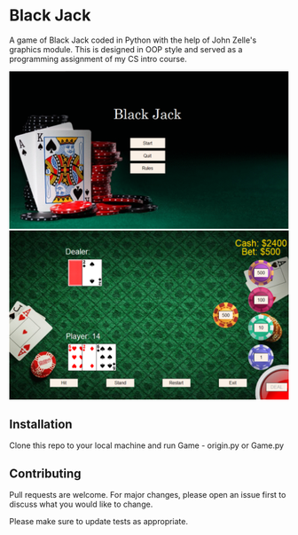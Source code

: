 # Black Jack

A game of Black Jack coded in Python with the help of John Zelle's graphics module. This is designed in OOP style and served as a programming assignment of my CS intro course.

<img src="./src/img/screenshot-1.png" width="800"/>
<img src="./src/img/screenshot-2.png" width="800"/>

## Installation

Clone this repo to your local machine and run Game - origin.py or Game.py


## Contributing
Pull requests are welcome. For major changes, please open an issue first to discuss what you would like to change.

Please make sure to update tests as appropriate.
